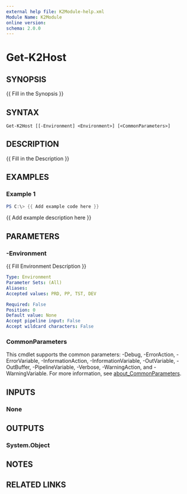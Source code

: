 ```yaml
---
external help file: K2Module-help.xml
Module Name: K2Module
online version:
schema: 2.0.0
---
```


# Get-K2Host

## SYNOPSIS
{{ Fill in the Synopsis }}

## SYNTAX

```
Get-K2Host [[-Environment] <Environment>] [<CommonParameters>]
```

## DESCRIPTION
{{ Fill in the Description }}

## EXAMPLES

### Example 1
```powershell
PS C:\> {{ Add example code here }}
```

{{ Add example description here }}

## PARAMETERS

### -Environment
{{ Fill Environment Description }}

```yaml
Type: Environment
Parameter Sets: (All)
Aliases:
Accepted values: PRD, PP, TST, DEV

Required: False
Position: 0
Default value: None
Accept pipeline input: False
Accept wildcard characters: False
```

### CommonParameters
This cmdlet supports the common parameters: -Debug, -ErrorAction, -ErrorVariable, -InformationAction, -InformationVariable, -OutVariable, -OutBuffer, -PipelineVariable, -Verbose, -WarningAction, and -WarningVariable. For more information, see [about_CommonParameters](http://go.microsoft.com/fwlink/?LinkID=113216).

## INPUTS

### None

## OUTPUTS

### System.Object
## NOTES

## RELATED LINKS
